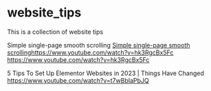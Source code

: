 # website_tips
This is a collection of website tips

Simple single-page smooth scrolling
[Simple single-page smooth scrolling](https://www.youtube.com/watch?v=hk3RgcBx5Fc)https://www.youtube.com/watch?v=hk3RgcBx5Fc
https://www.youtube.com/watch?v=hk3RgcBx5Fc


5 Tips To Set Up Elementor Websites in 2023 | Things Have Changed
https://www.youtube.com/watch?v=t7wBbIaPbJQ
